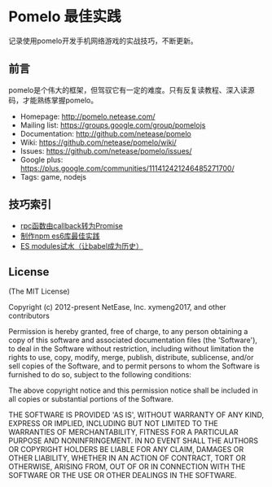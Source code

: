 # Pomelo 最佳实践

记录使用pomelo开发手机网络游戏的实战技巧，不断更新。

## 前言

pomelo是个伟大的框架，但驾驭它有一定的难度。只有反复读教程、深入读源码，才能熟练掌握pomelo。
 
 * Homepage: <http://pomelo.netease.com/>
 * Mailing list: <https://groups.google.com/group/pomelojs>
 * Documentation: <http://github.com/netease/pomelo>
 * Wiki: <https://github.com/netease/pomelo/wiki/>
 * Issues: <https://github.com/netease/pomelo/issues/>
 * Google plus: <https://plus.google.com/communities/111412421246485271700/>
 * Tags: game, nodejs 

## 技巧索引

* [rpc函数由callback转为Promise](https://github.com/xymeng2017/blogofpomelo/wiki/rpc%E5%87%BD%E6%95%B0%E7%94%B1callback%E8%BD%AC%E4%B8%BAPromise)
* [制作npm es6库最佳实践](https://github.com/xymeng2017/blogofpomelo/wiki/%E5%88%B6%E4%BD%9Cnpm-es6%E5%BA%93%E6%9C%80%E4%BD%B3%E5%AE%9E%E8%B7%B5)
* [ES modules试水（让babel成为历史）](https://github.com/xymeng2017/blogofpomelo/wiki/ES-modules%E8%AF%95%E6%B0%B4%EF%BC%88%E8%AE%A9babel%E6%88%90%E4%B8%BA%E5%8E%86%E5%8F%B2%EF%BC%89)
## License

(The MIT License)

Copyright (c) 2012-present NetEase, Inc. xymeng2017, and other contributors

Permission is hereby granted, free of charge, to any person obtaining a copy of this software and associated documentation files (the 'Software'), to deal in the Software without restriction, including without limitation the rights to use, copy, modify, merge, publish, distribute, sublicense, and/or sell copies of the Software, and to permit persons to whom the Software is furnished to do so, subject to the following conditions:

The above copyright notice and this permission notice shall be included in all copies or substantial portions of the Software.

THE SOFTWARE IS PROVIDED 'AS IS', WITHOUT WARRANTY OF ANY KIND, EXPRESS OR IMPLIED, INCLUDING BUT NOT LIMITED TO THE WARRANTIES OF MERCHANTABILITY, FITNESS FOR A PARTICULAR PURPOSE AND NONINFRINGEMENT. IN NO EVENT SHALL THE AUTHORS OR COPYRIGHT HOLDERS BE LIABLE FOR ANY CLAIM, DAMAGES OR OTHER LIABILITY, WHETHER IN AN ACTION OF CONTRACT, TORT OR OTHERWISE, ARISING FROM, OUT OF OR IN CONNECTION WITH THE SOFTWARE OR THE USE OR OTHER DEALINGS IN THE SOFTWARE.
